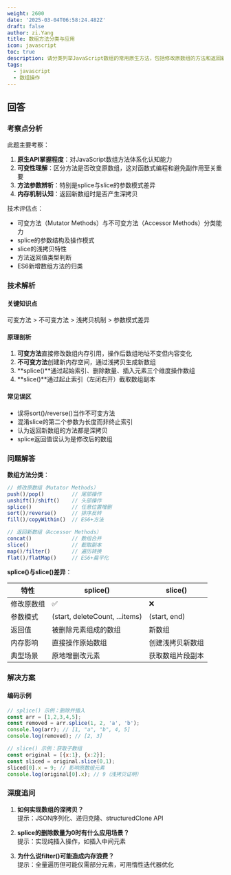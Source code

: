 ```yaml
---
weight: 2600
date: '2025-03-04T06:58:24.482Z'
draft: false
author: zi.Yang
title: 数组方法分类与应用
icon: javascript
toc: true
description: 请分类列举JavaScript数组的常用原生方法，包括修改原数组的方法和返回新数组的方法，并说明splice()与slice()的核心差异。
tags:
  - javascript
  - 数组操作
---
```


## 回答

### 考察点分析

此题主要考察：

1. **原生API掌握程度**：对JavaScript数组方法体系化认知能力
2. **可变性理解**：区分方法是否改变原数组，这对函数式编程和避免副作用至关重要
3. **方法参数辨析**：特别是splice与slice的参数模式差异
4. **内存机制认知**：返回新数组时是否产生深拷贝

技术评估点：

- 可变方法（Mutator Methods）与不可变方法（Accessor Methods）分类能力
- splice的参数结构及操作模式
- slice的浅拷贝特性
- 方法返回值类型判断
- ES6新增数组方法的归类

### 技术解析

#### 关键知识点

可变方法 > 不可变方法 > 浅拷贝机制 > 参数模式差异

#### 原理剖析

1. **可变方法**直接修改数组内存引用，操作后数组地址不变但内容变化
2. **不可变方法**创建新内存空间，通过浅拷贝生成新数组
3. **splice()**通过起始索引、删除数量、插入元素三个维度操作数组
4. **slice()**通过起止索引（左闭右开）截取数组副本

#### 常见误区

- 误将sort()/reverse()当作不可变方法
- 混淆slice的第二个参数为长度而非终止索引
- 认为返回新数组的方法都是深拷贝
- splice返回值误认为是修改后的数组

### 问题解答

**数组方法分类**：

```javascript
// 修改原数组（Mutator Methods）
push()/pop()         // 尾部操作
unshift()/shift()    // 头部操作
splice()             // 任意位置增删
sort()/reverse()     // 排序反转
fill()/copyWithin()  // ES6+方法

// 返回新数组（Accessor Methods）
concat()             // 数组合并
slice()              // 截取副本
map()/filter()       // 遍历转换
flat()/flatMap()     // ES6+扁平化
```

**splice()与slice()差异**：

| 特性        | splice()                  | slice()                  |
|------------|---------------------------|--------------------------|
| 修改原数组   | ✅                        | ❌                       |
| 参数模式     | (start, deleteCount, ...items) | (start, end)             |
| 返回值       | 被删除元素组成的数组       | 新数组                   |
| 内存影响     | 直接操作原始数组           | 创建浅拷贝新数组         |
| 典型场景     | 原地增删改元素             | 获取数组片段副本         |

### 解决方案

#### 编码示例

```javascript
// splice() 示例：删除并插入
const arr = [1,2,3,4,5];
const removed = arr.splice(1, 2, 'a', 'b');
console.log(arr); // [1, "a", "b", 4, 5]
console.log(removed); // [2, 3]

// slice() 示例：获取子数组
const original = [{x:1}, {x:2}];
const sliced = original.slice(0,1);
sliced[0].x = 9; // 影响原数组元素
console.log(original[0].x); // 9（浅拷贝证明）
```

### 深度追问

1. **如何实现数组的深拷贝？**  
提示：JSON序列化、递归克隆、structuredClone API

2. **splice的删除数量为0时有什么应用场景？**  
提示：实现纯插入操作，如插入中间元素

3. **为什么说filter()可能造成内存浪费？**  
提示：全量遍历但可能仅需部分元素，可用惰性迭代器优化
